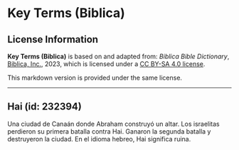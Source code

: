 # Key Terms (Biblica)

## License Information

**Key Terms (Biblica)** is based on and adapted from: _Biblica Bible Dictionary_, [Biblica, Inc.](https://www.biblica.com/), 2023, which is licensed under a [CC BY-SA 4.0 license](https://creativecommons.org/licenses/by-sa/4.0/legalcode.en).

This markdown version is provided under the same license.



--------------------------------

## Hai (id: 232394)

Una ciudad de Canaán donde Abraham construyó un altar. Los israelitas perdieron su primera batalla contra Hai. Ganaron la segunda batalla y destruyeron la ciudad. En el idioma hebreo, Hai significa ruina.


